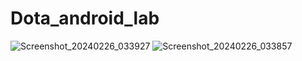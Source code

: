 # Dota_android_lab
 ![Screenshot_20240226_033927](https://github.com/perieviertysh/Dota_android_lab/assets/146692912/565792cf-7473-4e5e-8cf8-687c54bc689f)
![Screenshot_20240226_033857](https://github.com/perieviertysh/Dota_android_lab/assets/146692912/1c2269aa-2767-444c-8b0a-72b93a48e234)

